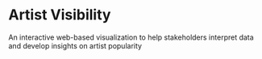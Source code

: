 # Artist Visibility

An interactive web-based visualization to help stakeholders interpret data and develop insights on artist popularity
